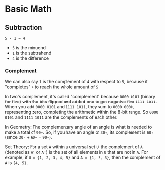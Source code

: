 # Basic Math

## Subtraction

`5 - 1 = 4`

- `5` is the minuend
- `1` is the subtrahend
- `4` is the difference

### Complement

We can also say `1` is the complement of `4` with respect to `5`, because it "completes" `4` to reach the whole amount of `5`

In two's complement, it's called "complement" because `0000 0101` (binary for five) with the bits flipped and added one to get negative five `1111 1011`. When you add 
`0000 0101` and `1111 1011`, they sum to `0000 0000`, representing zero, completing the arithmetic within the 8-bit range. So `0000 0101` and `1111 1011` are the complements of each other.

In Geometry: The complementary angle of an angle is what is needed to make a total of `90∘`. So, if you have an angle of `30∘`, its complement is `60∘` (since `30∘` + `60∘` = `90∘`).

Set Theory: For a set `A` within a universal set `U`, the complement of `A` (denoted as `A′` or `Aˉ`) is the set of all elements in `U` that are not in `A`. For example, if `U = {1, 2, 3, 4, 5}` and `A = {1, 2, 3}`, then the complement of `A` is `{4, 5}`.

